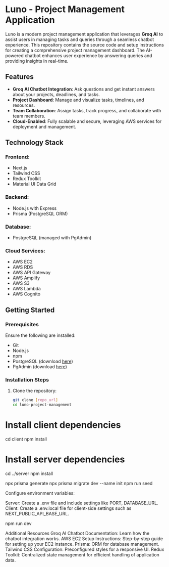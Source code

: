 # Luno - Project Management Application

Luno is a modern project management application that leverages **Groq AI** to assist users in managing tasks and queries through a seamless chatbot experience. This repository contains the source code and setup instructions for creating a comprehensive project management dashboard. The AI-powered chatbot enhances user experience by answering queries and providing insights in real-time.

## Features
- **Groq AI Chatbot Integration**: Ask questions and get instant answers about your projects, deadlines, and tasks.
- **Project Dashboard**: Manage and visualize tasks, timelines, and resources.
- **Team Collaboration**: Assign tasks, track progress, and collaborate with team members.
- **Cloud-Enabled**: Fully scalable and secure, leveraging AWS services for deployment and management.

## Technology Stack
### **Frontend**:
- Next.js
- Tailwind CSS
- Redux Toolkit
- Material UI Data Grid

### **Backend**:
- Node.js with Express
- Prisma (PostgreSQL ORM)

### **Database**:
- PostgreSQL (managed with PgAdmin)

### **Cloud Services**:
- AWS EC2
- AWS RDS
- AWS API Gateway
- AWS Amplify
- AWS S3
- AWS Lambda
- AWS Cognito

## Getting Started

### Prerequisites
Ensure the following are installed:
- Git
- Node.js
- npm
- PostgreSQL (download [here](https://www.postgresql.org/download/))
- PgAdmin (download [here](https://www.pgadmin.org/download/))

### Installation Steps
1. Clone the repository:
   ```bash
   git clone [repo_url]
   cd luno-project-management

# Install client dependencies
cd client
npm install

# Install server dependencies
cd ../server
npm install

npx prisma generate
npx prisma migrate dev --name init
npm run seed

Configure environment variables:

Server: Create a .env file and include settings like PORT, DATABASE_URL.
Client: Create a .env.local file for client-side settings such as NEXT_PUBLIC_API_BASE_URL.

npm run dev


Additional Resources
Groq AI Chatbot Documentation: Learn how the chatbot integration works.
AWS EC2 Setup Instructions: Step-by-step guide for setting up your EC2 instance.
Prisma: ORM for database management.
Tailwind CSS Configuration: Preconfigured styles for a responsive UI.
Redux Toolkit: Centralized state management for efficient handling of application data.
